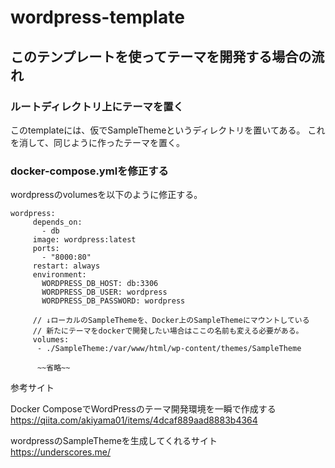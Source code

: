 # wordpress-template

## このテンプレートを使ってテーマを開発する場合の流れ

### ルートディレクトリ上にテーマを置く

このtemplateには、仮でSampleThemeというディレクトリを置いてある。
これを消して、同じように作ったテーマを置く。

### docker-compose.ymlを修正する

wordpressのvolumesを以下のように修正する。

```
wordpress:
     depends_on:
       - db
     image: wordpress:latest
     ports:
       - "8000:80"
     restart: always
     environment:
       WORDPRESS_DB_HOST: db:3306
       WORDPRESS_DB_USER: wordpress
       WORDPRESS_DB_PASSWORD: wordpress
       
     // ↓ローカルのSampleThemeを、Docker上のSampleThemeにマウントしている
     // 新たにテーマをdockerで開発したい場合はここの名前も変える必要がある。
     volumes:
      - ./SampleTheme:/var/www/html/wp-content/themes/SampleTheme
      
      ~~省略~~
```

参考サイト  

Docker ComposeでWordPressのテーマ開発環境を一瞬で作成する  
https://qiita.com/akiyama01/items/4dcaf889aad8883b4364

wordpressのSampleThemeを生成してくれるサイト  
https://underscores.me/